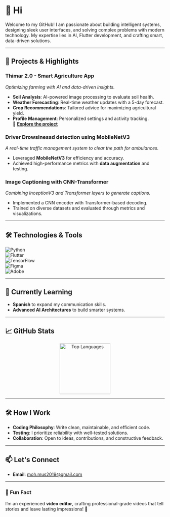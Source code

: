 # 👋 Hi


Welcome to my GitHub! I am passionate about building intelligent systems, designing sleek user interfaces, and solving complex problems with modern technology. My expertise lies in AI, Flutter development, and crafting smart, data-driven solutions.

---

## 🚀 Projects & Highlights  
### **Thimar 2.0 - Smart Agriculture App**  
_Optimizing farming with AI and data-driven insights._  
- **Soil Analysis**: AI-powered image processing to evaluate soil health.  
- **Weather Forecasting**: Real-time weather updates with a 5-day forecast.  
- **Crop Recommendations**: Tailored advice for maximizing agricultural yield.  
- **Profile Management**: Personalized settings and activity tracking.  
🔗 **[Explore the project](https://github.com/Othdu/thimar)**  

### **Driver Drowsinessd detection using MobileNetV3**  
_A real-time traffic management system to clear the path for ambulances._  
- Leveraged **MobileNetV3** for efficiency and accuracy.  
- Achieved high-performance metrics with **data augmentation** and testing.  

### **Image Captioning with CNN-Transformer**  
_Combining InceptionV3 and Transformer layers to generate captions._  
- Implemented a CNN encoder with Transformer-based decoding.  
- Trained on diverse datasets and evaluated through metrics and visualizations.  

---

## 🛠️ Technologies & Tools  
![Python](https://img.shields.io/badge/-Python-3776AB?logo=python&logoColor=white&style=for-the-badge)  
![Flutter](https://img.shields.io/badge/-Flutter-02569B?logo=flutter&logoColor=white&style=for-the-badge)  
![TensorFlow](https://img.shields.io/badge/-TensorFlow-FF6F00?logo=tensorflow&logoColor=white&style=for-the-badge)  
![Figma](https://img.shields.io/badge/-Figma-F24E1E?logo=figma&logoColor=white&style=for-the-badge)  
![Adobe](https://img.shields.io/badge/-Adobe_Creative_Suite-DA1F26?logo=adobe&logoColor=white&style=for-the-badge)  

---

## 🌱 Currently Learning  
- **Spanish** to expand my communication skills.  
- **Advanced AI Architectures** to build smarter systems.  

---

## 📈 GitHub Stats  
<p align="center">
  <img src="https://github-readme-stats.vercel.app/api/top-langs/?username=Othdu&layout=compact&theme=radical" alt="Top Languages" height="160px">
</p>

---

## 🛠️ How I Work  
- **Coding Philosophy**: Write clean, maintainable, and efficient code.  
- **Testing**: I prioritize reliability with well-tested solutions.  
- **Collaboration**: Open to ideas, contributions, and constructive feedback.  

---

## 📫 Let's Connect  
- **Email**: [moh.mus2019@gmail.com](mailto:moh.mus2019@gmail.com)  

---

### 🎨 Fun Fact  
I’m an experienced **video editor**, crafting professional-grade videos that tell stories and leave lasting impressions! 🎥  
